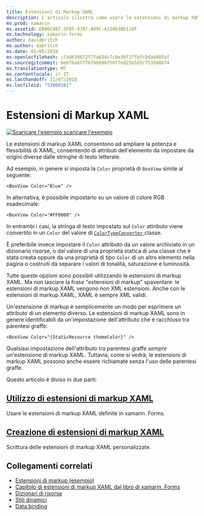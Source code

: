```yaml
---
title: Estensioni di Markup XAML
description: L'articolo illustra come usare le estensioni di markup XAML di xamarin. Forms per estendere la potenza e flessibilità di XAML, consentendo di attributi dell'elemento da impostare da origini diverse dalle stringhe di testo letterale.
ms.prod: xamarin
ms.assetid: EB06C8B7-3FD5-47B7-A09C-A13063BD110F
ms.technology: xamarin-forms
author: davidbritch
ms.author: dabritch
ms.date: 01/05/2018
ms.openlocfilehash: cfdd639672f7fa624c7c8e30f17fbfc9dad403af
ms.sourcegitcommit: be6f6a8f77679bb9675077ed25b5d2c753580b74
ms.translationtype: MT
ms.contentlocale: it-IT
ms.lasthandoff: 12/07/2018
ms.locfileid: "53060161"
---
```

# <a name="xaml-markup-extensions"></a>Estensioni di Markup XAML

[![Scaricare l'esempio](~/media/shared/download.png) scaricare l'esempio](https://developer.xamarin.com/samples/xamarin-forms/XAML/MarkupExtensions/)

Le estensioni di markup XAML consentono ad ampliare la potenza e flessibilità di XAML, consentendo di attributi dell'elemento da impostare da origini diverse dalle stringhe di testo letterale.

Ad esempio, in genere si imposta la `Color` proprietà di `BoxView` simile al seguente:

```xaml
<BoxView Color="Blue" />
```

In alternativa, è possibile impostarlo su un valore di colore RGB esadecimale:

```xaml
<BoxView Color="#FF0080" />
```

In entrambi i casi, la stringa di testo impostato sul `Color` attributo viene convertito in un `Color` del valore di [ `ColorTypeConverter` ](xref:Xamarin.Forms.ColorTypeConverter) classe.

È preferibile invece impostare il `Color` attributo da un valore archiviato in un dizionario risorse, o dal valore di una proprietà statica di una classe che è stata creata oppure da una proprietà di tipo `Color` di un altro elemento nella pagina o costruiti da separare i valori di tonalità, saturazione e luminosità.

Tutte queste opzioni sono possibili utilizzando le estensioni di markup XAML. Ma non lasciare la frase "estensioni di markup" spaventare: le estensioni di markup XAML vengono *non* XML estensioni. Anche con le estensioni di markup XAML, XAML è sempre XML validi.

Un'estensione di markup è semplicemente un modo per esprimere un attributo di un elemento diverso. Le estensioni di markup XAML sono in genere identificabili da un'impostazione dell'attributo che è racchiuso tra parentesi graffe:

```xaml
<BoxView Color="{StaticResource themeColor}" />
```

Qualsiasi impostazione dell'attributo tra parentesi graffe *sempre* un'estensione di markup XAML. Tuttavia, come si vedrà, le estensioni di markup XAML possono anche essere richiamate senza l'uso delle parentesi graffe.

Questo articolo è diviso in due parti:

## <a name="consuming-xaml-markup-extensionsconsumingmd"></a>[Utilizzo di estensioni di markup XAML](consuming.md)  

Usare le estensioni di markup XAML definite in xamarin. Forms.

## <a name="creating-xaml-markup-extensionscreatingmd"></a>[Creazione di estensioni di markup XAML](creating.md)

Scrittura delle estensioni di markup XAML personalizzate.



## <a name="related-links"></a>Collegamenti correlati

- [Estensioni di markup (esempio)](https://developer.xamarin.com/samples/xamarin-forms/XAML/MarkupExtensions/)
- [Capitolo di estensioni di markup XAML dal libro di xamarin. Forms](~/xamarin-forms/creating-mobile-apps-xamarin-forms/summaries/chapter10.md)
- [Dizionari di risorse](~/xamarin-forms/xaml/resource-dictionaries.md)
- [Stili dinamici](~/xamarin-forms/user-interface/styles/dynamic.md)
- [Data binding](~/xamarin-forms/app-fundamentals/data-binding/index.md)
